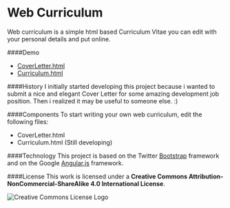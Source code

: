 Web Curriculum
==============

Web curriculum is a simple html based Curriculum Vitae you can edit with your personal details and put online.

####Demo
+ [CoverLetter.html](http://backslash451.github.io/web-curriculum/CoverLetter.html)
+ [Curriculum.html](http://backslash451.github.io/web-curriculum/Curriculum.html)

####History
I initially started developing this project because i wanted to submit a nice and elegant Cover Letter for some amazing development job position. Then i realized it may be useful to someone else. :)

####Components
To start writing your own web curriculum, edit the following files:

+ CoverLetter.html
+ Curriculum.html (Still developing)

####Technology
This project is based on the Twitter [Bootstrap](http://twitter.com) framework and on the Google [Angular.js](https://angularjs.org) framework.

####License
This work is licensed under a **Creative Commons Attribution-NonCommercial-ShareAlike 4.0 International License**. 

![Creative Commons License Logo](https://i.creativecommons.org/l/by-nc-sa/4.0/88x31.png "License")